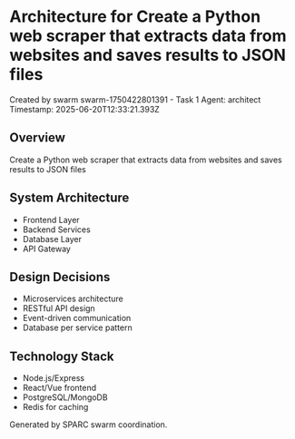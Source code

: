 # Architecture for Create a Python web scraper that extracts data from websites and saves results to JSON files

Created by swarm swarm-1750422801391 - Task 1
Agent: architect
Timestamp: 2025-06-20T12:33:21.393Z

## Overview
Create a Python web scraper that extracts data from websites and saves results to JSON files

## System Architecture
- Frontend Layer
- Backend Services
- Database Layer
- API Gateway

## Design Decisions
- Microservices architecture
- RESTful API design
- Event-driven communication
- Database per service pattern

## Technology Stack
- Node.js/Express
- React/Vue frontend
- PostgreSQL/MongoDB
- Redis for caching

Generated by SPARC swarm coordination.